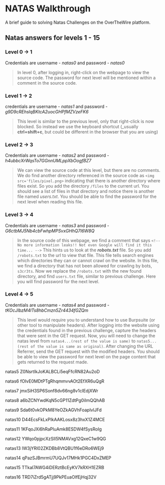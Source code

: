 # NATAS Walkthrough
A brief guide to solving Natas Challenges on the OverTheWire platform.

## Natas answers for levels 1 - 15
### Level 0 -> 1
Credentials are username - _natas0_	and password - _natas0_

> In level 0, after logging in, right-click on the webpage to view the source code. The password for next level will be mentioned within a comment in the source code.
 
### Level 1 -> 2
credentials are username - _natas1_	and password - _g9D9cREhslqBKtcA2uocGHPfMZVzeFK6_

> This level is similar to the previous level, only that right-click is now blocked. So instead we use the keyboard shortcut (_usually **ctrl+shift+c**, but could be different in the browser that you are using)  

### Level 2 -> 3
Credentials are username - _natas2_ and password - _h4ubbcXrWqsTo7GGnnUMLppXbOogfBZ7_

> We can view the source code at this level, but there are no comments. We do find another directory referenced in the source code as `<img src='files/pixel.png>` indicating that there is another directory where files exist. So you add the directory `/files` to the current url. You should see a list of files in that directory and notice there is another file named _users.txt_. You should be able to find the password for the next level when reading this file.

### Level 3 -> 4
Credentials are username - _natas3_	 and password - _G6ctbMJ5Nb4cbFwhpMPSvxGHhQ7I6W8Q_

> In the source code of this webpage, we find a comment that says `<!-- No more information leaks!! Not even Google will find it this time... -->` This hints us to look at the **_robots.txt_** file. So you add `/robots.txt` to the url to view that file. This file tells 
search engines which directories they can or cannot crawl on the website. In this file, we find a directory that has not been allowed for crawling by bots, `s3cr3ts`. Now we replace the `/robots.txt` with the new found directory, and find `users.txt` file, similar to previous challenge. Here you will find password for the next level.

### Level 4 -> 5
Credentials are username - _natas4_	 and password - _tKOcJIbzM4lTs8hbCmzn5Zr4434fGZQm_

> This level would require you to understand how to use Burpsuite (or other tool to manipulate headers). After logging into the website using the credentials found in the previous challenge, capture the headers that were sent in the GET request. Now, you will need to change the natas level from `natas4...(rest of the value is same)` to `natas5...(rest of the value is same as original)`. After changing the URL Referrer, send the GET request with the modified headers. You should be able to view the password for next level on the page content that gets returned to the request made. 

natas5	Z0NsrtIkJoKALBCLi5eqFfcRN82Au2oD

natas6	fOIvE0MDtPTgRhqmmvvAOt2EfXR6uQgR

natas7	jmxSiH3SP6Sonf8dv66ng8v1cIEdjXWr 

natas8	a6bZCNYwdKqN5cGP11ZdtPg0iImQQhAB

natas9 	Sda6t0vkOPkM8YeOZkAGVhFoaplvlJFd

natas10	D44EcsFkLxPIkAAKLosx8z3hxX1Z4MCE

natas11	1KFqoJXi6hRaPluAmk8ESDW4fSysRoIg

natas12	YWqo0pjpcXzSIl5NMAVxg12QxeC1w9QG

natas13	lW3jYRI02ZKDBb8VtQBU1f6eDRo6WEj9

natas14	qPazSJBmrmU7UQJv17MHk1PGC4DxZMEP

natas15	TTkaI7AWG4iDERztBcEyKV7kRXH1EZRB

natas16 TRD7iZrd5gATjj9PkPEuaOlfEjHqj32V

